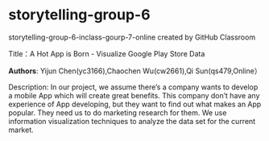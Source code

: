 
# storytelling-group-6
storytelling-group-6-inclass-gourp-7-online created by GitHub Classroom

Title：A Hot App is Born - Visualize Google Play Store Data

**Authors**:
Yijun Chen(yc3166),Chaochen Wu(cw2661),Qi Sun(qs479,Online）

Description:
In our project, we assume there’s a company wants to develop a mobile App which will create great benefits. 
This company don’t have any experience of App developing, but they want to find out what makes an App popular. 
They need us to do marketing research for them. We use information visualization techniques to analyze the data 
set for the current market. 
